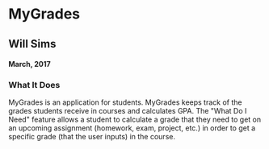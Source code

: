 # MyGrades
## Will Sims
#### March, 2017

### What It Does
MyGrades is an application for students. MyGrades keeps track of the grades students receive in courses and calculates GPA. The "What Do I Need" feature allows a student to calculate a grade that they need to get on an upcoming assignment (homework, exam, project, etc.) in order to get a specific grade (that the user inputs) in the course.